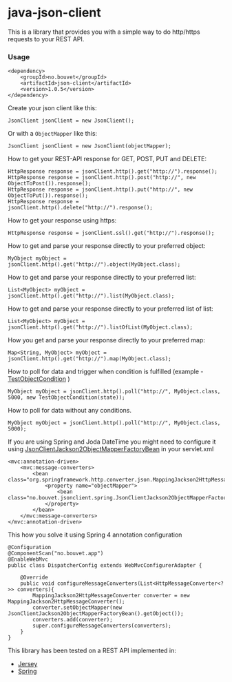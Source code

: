 java-json-client
================

This is a library that provides you with a simple way to do http/https requests to your REST API. 

### Usage

```
<dependency>
    <groupId>no.bouvet</groupId>
    <artifactId>json-client</artifactId>
    <version>1.0.5</version>
</dependency>
```

Create your json client like this:
```
JsonClient jsonClient = new JsonClient();
```

Or with a `ObjectMapper` like this:
```
JsonClient jsonClient = new JsonClient(objectMapper);
```

How to get your REST-API response for GET, POST, PUT and DELETE:
```
HttpResponse response = jsonClient.http().get("http://").response();
HttpResponse response = jsonClient.http().post("http://", new ObjectToPost()).response();
HttpResponse response = jsonClient.http().put("http://", new ObjectToPut()).response();
HttpResponse response = jsonClient.http().delete("http://").response();
```

How to get your response using https:
```
HttpResponse response = jsonClient.ssl().get("http://").response();
```

How to get and parse your response directly to your preferred object:
```
MyObject myObject = jsonClient.http().get("http://").object(MyObject.class);
```

How to get and parse your response directly to your preferred list:
```
List<MyObject> myObject = jsonClient.http().get("http://").list(MyObject.class);
```

How to get and parse your response directly to your preferred list of list:
```
List<MyObject> myObject = jsonClient.http().get("http://").listOfList(MyObject.class);
```

How you get and parse your response directly to your preferred map:
```
Map<String, MyObject> myObject = jsonClient.http().get("http://").map(MyObject.class);
```

How to poll for data and trigger when condition is fulfilled (example - [TestObjectCondition](https://github.com/bouvet-openlab/java-json-client/blob/master/json-client/src/test/java/no/bouvet/jsonclient/TestObjectCondition.java) )
```
MyObject myObject = jsonClient.http().poll("http://", MyObject.class, 5000, new TestObjectCondition(state));
```

How to poll for data without any conditions. 
```
MyObject myObject = jsonClient.http().poll("http://", MyObject.class, 5000);
```

If you are using Spring and Joda DateTime you might need to configure it using [JsonClientJackson2ObjectMapperFactoryBean](https://github.com/bouvet-openlab/java-json-client/blob/master/json-client/src/main/java/no/bouvet/jsonclient/spring/JsonClientJackson2ObjectMapperFactoryBean.java) in your servlet.xml
```
<mvc:annotation-driven>
    <mvc:message-converters>
        <bean class="org.springframework.http.converter.json.MappingJackson2HttpMessageConverter">
            <property name="objectMapper">
                <bean class="no.bouvet.jsonclient.spring.JsonClientJackson2ObjectMapperFactoryBean"/>
            </property>
        </bean>
    </mvc:message-converters>
</mvc:annotation-driven>
```
This how you solve it using Spring 4 annotation configuration
```
@Configuration
@ComponentScan("no.bouvet.app")
@EnableWebMvc
public class DispatcherConfig extends WebMvcConfigurerAdapter {

    @Override
    public void configureMessageConverters(List<HttpMessageConverter<?>> converters){
        MappingJackson2HttpMessageConverter converter = new MappingJackson2HttpMessageConverter();
        converter.setObjectMapper(new JsonClientJackson2ObjectMapperFactoryBean().getObject());
        converters.add(converter);
        super.configureMessageConverters(converters);
    }
}
```

This library has been tested on a REST API implemented in:
 - [Jersey](https://jersey.java.net/) 
 - [Spring](http://spring.io/guides/tutorials/rest/)
